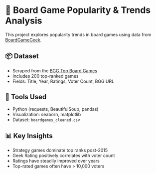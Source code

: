 # 🎲 Board Game Popularity & Trends Analysis

This project explores popularity trends in board games using data from [BoardGameGeek](https://boardgamegeek.com).

## 📦 Dataset

- Scraped from the [BGG Top Board Games](https://boardgamegeek.com/browse/boardgame)
- Includes 200 top-ranked games
- Fields: Title, Year, Ratings, Voter Count, BGG URL

## 🔧 Tools Used

- Python (requests, BeautifulSoup, pandas)
- Visualization: seaborn, matplotlib
- Dataset: `boardgames_cleaned.csv`

## 📊 Key Insights

- Strategy games dominate top ranks post-2015
- Geek Rating positively correlates with voter count
- Ratings have steadily improved over years
- Top-rated games often have > 10,000 voters
